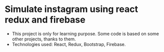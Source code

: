 # Simulate instagram using react redux and firebase

- This project is only for learning purpose. Some code is based on some other projects, thanks to them.
- Technologies used: React, Redux, Bootstrap, Firebase.
